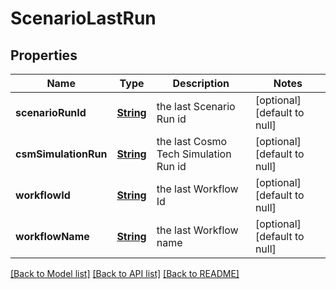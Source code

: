 # ScenarioLastRun
## Properties

Name | Type | Description | Notes
------------ | ------------- | ------------- | -------------
**scenarioRunId** | [**String**](string.md) | the last Scenario Run id | [optional] [default to null]
**csmSimulationRun** | [**String**](string.md) | the last Cosmo Tech Simulation Run id | [optional] [default to null]
**workflowId** | [**String**](string.md) | the last Workflow Id | [optional] [default to null]
**workflowName** | [**String**](string.md) | the last Workflow name | [optional] [default to null]

[[Back to Model list]](../README.md#documentation-for-models) [[Back to API list]](../README.md#documentation-for-api-endpoints) [[Back to README]](../README.md)

